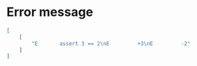# Error message

```json
[
    [
        "E       assert 3 == 2\nE         +3\nE         -2"
    ]
]
```
